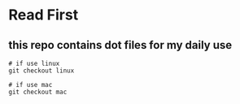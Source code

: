 # Read First

## this repo contains dot files for my daily use

```shell
# if use linux
git checkout linux
```

```shell
# if use mac
git checkout mac
```